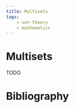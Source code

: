 ```yaml
---
title: Multisets
tags:
    - set-theory
    - mathematics
---
```


# Multisets

TODO

# Bibliography